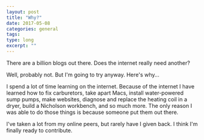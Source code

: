 ```yaml
---
layout: post
title: "Why?"
date: 2017-05-08
categories: general
tags:
type: long
excerpt: ""
---
```

There are a billion blogs out there. Does the internet really need another?

Well, probably not. But I'm going to try anyway. Here's why...

I spend a lot of time learning on the internet. Because of the internet I have learned how to fix carburetors, take apart Macs, install water-powered sump pumps, make websites, diagnose and replace the heating coil in a dryer, build a Nicholson workbench, and so much more. The only reason I was able to do those things is because someone put them out there.

I've taken a lot from my online peers, but rarely have I given back. I think I'm finally ready to contribute.
